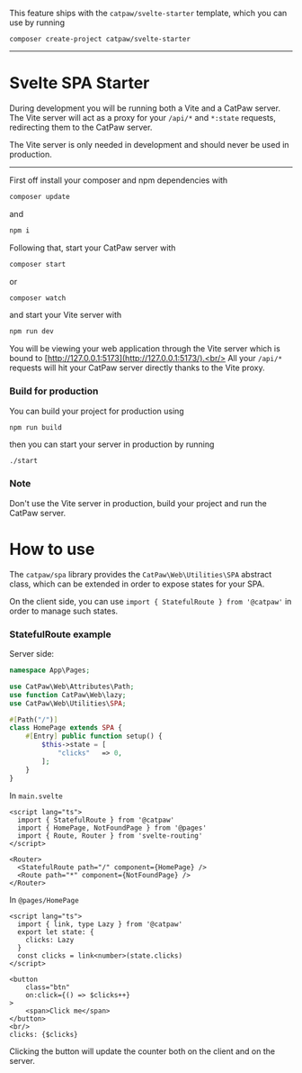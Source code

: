 This feature ships with the `catpaw/svelte-starter` template, which you can use by running<br/>
```
composer create-project catpaw/svelte-starter
```
<hr/>

# Svelte SPA Starter

During development you will be running both a Vite and a CatPaw server.<br/>
The Vite server will act as a proxy for your `/api/*` and `*:state` requests, redirecting them to the CatPaw server.<br/>

The Vite server is only needed in development and should never be used in production.

---

First off install your composer and npm dependencies with

```bash
composer update
```
and 

```bash
npm i
```
Following that, start your CatPaw server with
```bash
composer start
```
or
```bash
composer watch
```

and start your Vite server with

```bash
npm run dev
```

You will be viewing your web application through the Vite server which is bound to [http://127.0.0.1:5173](http://127.0.0.1:5173/).<br/>
All your `/api/*` requests will hit your CatPaw server directly thanks to the Vite proxy.

### Build for production

You can build your project for production using
```
npm run build
```
then you can start your server in production by running
```bash
./start
```

### Note

Don't use the Vite server in production, build your project and run the CatPaw server.

# How to use

The `catpaw/spa` library provides the `CatPaw\Web\Utilities\SPA` abstract class, which can be extended in order to expose states for your SPA.<br/>

On the client side, you can use `import { StatefulRoute } from '@catpaw'` in order to manage such states.

### StatefulRoute example

Server side:
```php
namespace App\Pages;

use CatPaw\Web\Attributes\Path;
use function CatPaw\Web\lazy;
use CatPaw\Web\Utilities\SPA;

#[Path("/")]
class HomePage extends SPA {
    #[Entry] public function setup() {
        $this->state = [
            "clicks"   => 0,
        ];
    }
}
```

In `main.svelte`
```svelte
<script lang="ts">
  import { StatefulRoute } from '@catpaw'
  import { HomePage, NotFoundPage } from '@pages'
  import { Route, Router } from 'svelte-routing'
</script>

<Router>
  <StatefulRoute path="/" component={HomePage} />
  <Route path="*" component={NotFoundPage} />
</Router>
```

In `@pages/HomePage`
```svelte
<script lang="ts">
  import { link, type Lazy } from '@catpaw'
  export let state: {
    clicks: Lazy
  }
  const clicks = link<number>(state.clicks)
</script>

<button
    class="btn"
    on:click={() => $clicks++}
>
    <span>Click me</span>
</button>
<br/>
clicks: {$clicks}
```

Clicking the button will update the counter both on the client and on the server.
